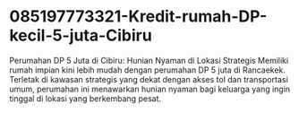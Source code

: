 # 085197773321-Kredit-rumah-DP-kecil-5-juta-Cibiru
Perumahan DP 5 Juta di Cibiru: Hunian Nyaman di Lokasi Strategis Memiliki rumah impian kini lebih mudah dengan perumahan DP 5 juta di Rancaekek. Terletak di kawasan strategis yang dekat dengan akses tol dan transportasi umum, perumahan ini menawarkan hunian nyaman bagi keluarga yang ingin tinggal di lokasi yang berkembang pesat.
